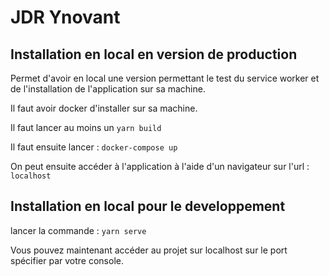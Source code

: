 # JDR Ynovant

## Installation en local en version de production 

Permet d'avoir en local une version permettant le test du service worker et de l'installation de l'application sur sa machine.

Il faut avoir docker d'installer sur sa machine.

Il faut lancer au moins un `yarn build`

Il faut ensuite lancer : `docker-compose up` 

On peut ensuite accéder à l'application à l'aide d'un navigateur sur l'url : `localhost`

## Installation en local pour le developpement

lancer la commande : `yarn serve`

Vous pouvez maintenant accéder au projet sur localhost sur le port spécifier par votre console.